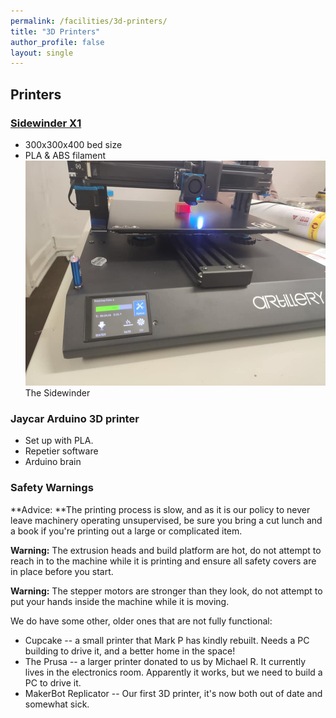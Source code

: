 ```yaml
---
permalink: /facilities/3d-printers/
title: "3D Printers"
author_profile: false
layout: single
---
```


## Printers

### [Sidewinder X1](https://www.artillery3d.com/products/artillery-sidewinder-x1-sw-x1-3d-printer-300x300x400mm-large-plus-size-high-precision-dual-z-axis-tft-touch-screen)
- 300x300x400 bed size
- PLA & ABS filament
![Sidewinder X1](/assets/images/pages/3d-printer/Sidewinder-x1.jpg)  
The Sidewinder


### Jaycar Arduino 3D printer

-   Set up with PLA.
-   Repetier software
-   Arduino brain

### Safety Warnings

**Advice: **The printing process is slow, and as it is our policy to
never leave machinery operating unsupervised, be sure you bring a cut
lunch and a book if you're printing out a large or complicated item.

**Warning:** The extrusion heads and build platform are hot, do not
attempt to reach in to the machine while it is printing and ensure all
safety covers are in place before you start.

**Warning:** The stepper motors are stronger than they look, do not
attempt to put your hands inside the machine while it is moving.

We do have some other, older ones that are not fully functional:

-   Cupcake -- a small printer that Mark P has kindly rebuilt. Needs a
    PC building to drive it, and a better home in the space!
-   The Prusa -- a larger printer donated to us by Michael R. It
    currently lives in the electronics room. Apparently it works, but we
    need to build a PC to drive it.
-   MakerBot Replicator -- Our first 3D printer, it's now both out of date and somewhat sick.
